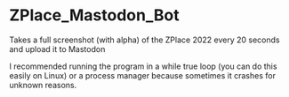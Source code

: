 # ZPlace_Mastodon_Bot
Takes a full screenshot (with alpha) of the ZPlace 2022 every 20 seconds and upload it to Mastodon

I recommended running the program in a while true loop (you can do this easily on Linux) or a process manager because sometimes it crashes for unknown reasons.
